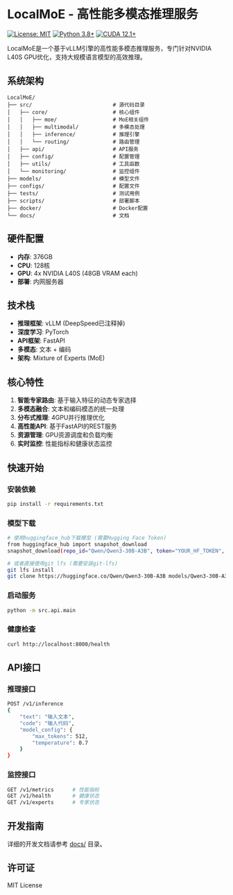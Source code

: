 # LocalMoE - 高性能多模态推理服务

[![License: MIT](https://img.shields.io/badge/License-MIT-yellow.svg)](https://opensource.org/licenses/MIT)
[![Python 3.8+](https://img.shields.io/badge/python-3.8+-blue.svg)](https://www.python.org/downloads/)
[![CUDA 12.1+](https://img.shields.io/badge/CUDA-12.1+-green.svg)](https://developer.nvidia.com/cuda-downloads)

LocalMoE是一个基于vLLM引擎的高性能多模态推理服务，专门针对NVIDIA L40S GPU优化，支持大规模语言模型的高效推理。

## 系统架构

```
LocalMoE/
├── src/                          # 源代码目录
│   ├── core/                     # 核心组件
│   │   ├── moe/                  # MoE相关组件
│   │   ├── multimodal/           # 多模态处理
│   │   ├── inference/            # 推理引擎
│   │   └── routing/              # 路由管理
│   ├── api/                      # API服务
│   ├── config/                   # 配置管理
│   ├── utils/                    # 工具函数
│   └── monitoring/               # 监控组件
├── models/                       # 模型文件
├── configs/                      # 配置文件
├── tests/                        # 测试用例
├── scripts/                      # 部署脚本
├── docker/                       # Docker配置
└── docs/                         # 文档
```

## 硬件配置

- **内存**: 376GB
- **CPU**: 128核
- **GPU**: 4x NVIDIA L40S (48GB VRAM each)
- **部署**: 内网服务器

## 技术栈

- **推理框架**: vLLM (DeepSpeed已注释掉)
- **深度学习**: PyTorch
- **API框架**: FastAPI
- **多模态**: 文本 + 编码
- **架构**: Mixture of Experts (MoE)

## 核心特性

1. **智能专家路由**: 基于输入特征的动态专家选择
2. **多模态融合**: 文本和编码模态的统一处理
3. **分布式推理**: 4GPU并行推理优化
4. **高性能API**: 基于FastAPI的REST服务
5. **资源管理**: GPU资源调度和负载均衡
6. **实时监控**: 性能指标和健康状态监控

## 快速开始

### 安装依赖
```bash
pip install -r requirements.txt
```

### 模型下载
```bash
# 使用huggingface_hub下载模型 (需要Hugging Face Token)
from huggingface_hub import snapshot_download
snapshot_download(repo_id="Qwen/Qwen3-30B-A3B", token="YOUR_HF_TOKEN", local_dir="models/Qwen3-30B-A3B")

# 或者直接使用git lfs (需要安装git-lfs)
git lfs install
git clone https://huggingface.co/Qwen/Qwen3-30B-A3B models/Qwen3-30B-A3B
```

### 启动服务
```bash
python -m src.api.main
```

### 健康检查
```bash
curl http://localhost:8000/health
```

## API接口

### 推理接口
```bash
POST /v1/inference
{
    "text": "输入文本",
    "code": "输入代码",
    "model_config": {
        "max_tokens": 512,
        "temperature": 0.7
    }
}
```

### 监控接口
```bash
GET /v1/metrics      # 性能指标
GET /v1/health       # 健康状态
GET /v1/experts      # 专家状态
```

## 开发指南

详细的开发文档请参考 [docs/](docs/) 目录。

## 许可证

MIT License
